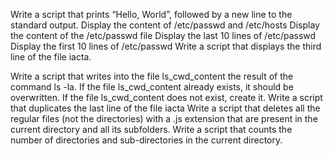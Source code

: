 Write a script that prints “Hello, World”, followed by a new line to the standard output.
Display the content of /etc/passwd and /etc/hosts
Display the content of the /etc/passwd file
Display the last 10 lines of /etc/passwd
Display the first 10 lines of /etc/passwd
Write a script that displays the third line of the file iacta.

Write a script that writes into the file ls_cwd_content the result of the command ls -la. If the file ls_cwd_content already exists, it should be overwritten. If the file ls_cwd_content does not exist, create it.
Write a script that duplicates the last line of the file iacta
Write a script that deletes all the regular files (not the directories) with a .js extension that are present in the current directory and all its subfolders.
Write a script that counts the number of directories and sub-directories in the current directory.
